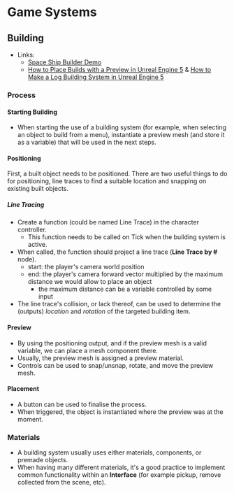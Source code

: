 # Game Systems

## Building

- Links:
  - [Space Ship Builder Demo](https://www.youtube.com/watch?v=fMa5HHg09RE)
  - [How to Place Builds with a Preview in Unreal Engine 5](https://www.youtube.com/watch?v=b88Dj_k9b84) & [How to Make a Log Building System in Unreal Engine 5](https://www.youtube.com/watch?v=4XqSDc-pEEI)

### Process

#### Starting Building

- When starting the use of a building system (for example, when selecting an object to build from a menu), instantiate a preview mesh (and store it as a variable) that will be used in the next steps.

#### Positioning

First, a built object needs to be positioned. There are two useful things to do for positioning, line traces to find a suitable location and snapping on existing built objects.

##### Line Tracing

- Create a function (could be named Line Trace) in the character controller.
  - This function needs to be called on Tick when the building system is active.
- When called, the function should project a line trace (**Line Trace by #** node).
  - start: the player's camera world position
  - end: the player's camera forward vector multiplied by the maximum distance we would allow to place an object
    - the maximum distance can be a variable controlled by some input
- The line trace's collision, or lack thereof, can be used to determine the (outputs) *location* and *rotation* of the targeted building item.

#### Preview

- By using the positioning output, and if the preview mesh is a valid variable, we can place a mesh component there.
- Usually, the preview mesh is assigned a preview material.
- Controls can be used to snap/unsnap, rotate, and move the preview mesh.

#### Placement

- A button can be used to finalise the process.
- When triggered, the object is instantiated where the preview was at the moment.

### Materials

- A building system usually uses either materials, components, or premade objects.
- When having many different materials, it's a good practice to implement common functionality within an **Interface** (for example pickup, remove collected from the scene, etc).
